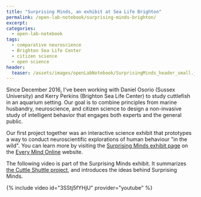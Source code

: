 ```yaml
---
title: "Surprising Minds, an exhibit at Sea Life Brighton"
permalink: /open-lab-notebook/surprising-minds-brighton/
excerpt: 
categories:
  - open-lab-notebook
tags:
  - comparative neuroscience
  - Brighton Sea Life Center
  - citizen science
  - open science
header:
  teaser: /assets/images/openLabNotebook/SurprisingMinds_header_small.jpg
---
```


Since December 2016, I've been working with Daniel Osorio (Sussex University) and Kerry Perkins (Brighton Sea Life Center) to study cuttlefish in an aquarium setting. Our goal is to combine principles from marine husbandry, neuroscience, and citizen science to design a non-invasive study of intelligent behavior that engages both experts and the general public. 

Our first project together was an interactive science exhibit that prototypes a way to conduct neuroscientific explorations of human behaviour "in the wild". You can learn more by visiting the [Surprising Minds exhibit page](http://www.everymind.online/projects/surprising-minds/) on the [Every Mind Online](www.everymind.online) website. 

The following video is part of the Surprising Minds exhibit. It summarizes [the Cuttle Shuttle project](http://www.danbeekim.org/open-lab-notebook/cuttlefish-hunting-behavior/), and introduces the ideas behind Surprising Minds. 

{% include video id="3SStj5fYHjU" provider="youtube" %}
